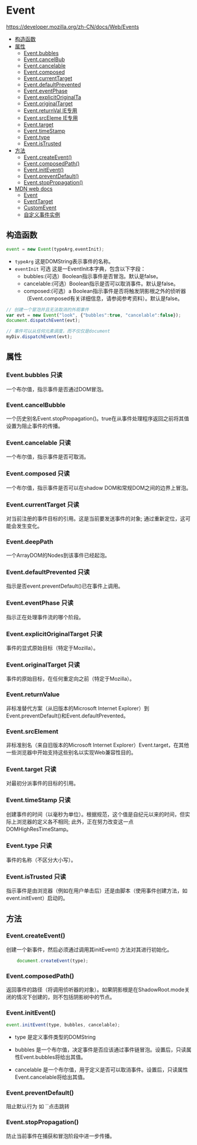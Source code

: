 # Event

https://developer.mozilla.org/zh-CN/docs/Web/Events

* [构造函数](#constructor)
* [属性](#p)
    * [Event.bubbles](#event-bubbles)
    * [Event.cancelBub](#event-cancel)
    * [Event.cancelable](#event-cancelable)
    * [Event.composed](#event-composed)
    * [Event.currentTarget](#event-currenttarget)
    * [Event.defaultPrevented](#event-default)
    * [Event.eventPhase](#event-eventphase)
    * [Event.explicitOriginalTa](#event-explicit)
    * [Event.originalTarget ](#event-original)
    * [Event.returnVal IE专用](#event-return)
    * [Event.srcEleme IE专用](#event-src)
    * [Event.target](#event-target)
    * [Event.timeStamp](#event-time)
    * [Event.type](#event-type)
    * [Event.isTrusted](#event-istrusted)
* [方法](#m)
    * [Event.createEvent()](#event-m-1)
    * [Event.composedPath()](#event-m-2)
    * [Event.initEvent()](#event-m-3)
    * [Event.preventDefault()](#event-m-4)
    * [Event.stopPropagation()](#event-m-5)
* [MDN web docs](#other)
    * [Event](https://developer.mozilla.org/en-US/docs/Web/API/Event)
    * [EventTarget](https://developer.mozilla.org/en-US/docs/Web/API/EventTarget)
    * [CustomEvent](https://developer.mozilla.org/en-US/docs/Web/API/CustomEvent)
    * [自定义事件实例](https://developer.mozilla.org/en-US/docs/Web/Guide/Events/Creating_and_triggering_events)

<h2 id="constructor">构造函数</h2>

```js
event = new Event(typeArg,eventInit);
```

* `typeArg` 这是DOMString表示事件的名称。
* `eventInit`  可选 这是一EventInit本字典，包含以下字段：
    * bubbles:(可选）Boolean指示事件是否冒泡。默认是false。
    * cancelable:(可选）Boolean指示是否可以取消事件。默认是false。
    * composed:(可选）a Boolean指示事件是否将触发阴影根之外的侦听器（Event.composed有关详细信息，请参阅参考资料）。默认是false。

```js
// 创建一个冒泡并且无法取消的外观事件
var evt = new Event("look", {"bubbles":true, "cancelable":false});
document.dispatchEvent(evt);

// 事件可以从任何元素调度，而不仅仅是document
myDiv.dispatchEvent(evt);
```

<h2 id="p">属性</h2>

<h3 id="event-bubbles">Event.bubbles 只读</h3>
一个布尔值，指示事件是否通过DOM冒泡。

<h3 id="event-cancel">Event.cancelBubble</h3>
一个历史别名Event.stopPropagation()。true在从事件处理程序返回之前将其值设置为阻止事件的传播。

<h3 id="event-cancelable">Event.cancelable 只读</h3>
一个布尔值，指示事件是否可取消。

<h3 id="event-composed">Event.composed 只读</h3>
一个布尔值，指示事件是否可以在shadow DOM和常规DOM之间的边界上冒泡。

<h3 id="event-current">Event.currentTarget 只读</h3>
对当前注册的事件目标的引用。这是当前要发送事件的对象; 通过重新定位，这可能会发生变化。

<h3 id="event-deep">Event.deepPath </h3>
一个ArrayDOM的Nodes到该事件已经起泡。

<h3 id="event-default">Event.defaultPrevented 只读</h3>
指示是否event.preventDefault()已在事件上调用。

<h3 id="event-eventphase">Event.eventPhase 只读</h3>
指示正在处理事件流的哪个阶段。

<h3 id="event-explicit">Event.explicitOriginalTarget  只读</h3>
事件的显式原始目标（特定于Mozilla）。

<h3 id="event-original">Event.originalTarget  只读</h3>
事件的原始目标，在任何重定向之前（特定于Mozilla）。

<h3 id="event-return">Event.returnValue </h3>
非标准替代方案（从旧版本的Microsoft Internet Explorer）到Event.preventDefault()和Event.defaultPrevented。

<h3 id="event-src">Event.srcElement </h3>
非标准别名（来自旧版本的Microsoft Internet Explorer）Event.target，在其他一些浏览器中开始支持这些别名以实现Web兼容性目的。

<h3 id="event-target">Event.target 只读</h3>
对最初分派事件的目标的引用。

<h3 id="event-time">Event.timeStamp 只读</h3>
创建事件的时间（以毫秒为单位）。根据规范，这个值是自纪元以来的时间，但实际上浏览器的定义各不相同; 此外，正在努力改变这一点DOMHighResTimeStamp。

<h3 id="event-type">Event.type 只读</h3>
事件的名称（不区分大小写）。

<h3 id="event-istrusted">Event.isTrusted 只读</h3>
指示事件是由浏览器（例如在用户单击后）还是由脚本（使用事件创建方法，如event.initEvent）启动的。


<h2 id="m">方法</h2>

<h3 id="event-m-1">Event.createEvent()</h3>
创建一个新事件，然后必须通过调用其initEvent() 方法对其进行初始化。

```js
    document.createEvent(type);
```
<h3 id="event-m-2">Event.composedPath()</h3>
返回事件的路径（将调用侦听器的对象）。如果阴影根是在ShadowRoot.mode关闭的情况下创建的，则不包括阴影树中的节点。

<h3 id="event-m-3">Event.initEvent()</h3>

```js
event.initEvent(type, bubbles, cancelable);
```

* type
是定义事件类型的DOMString

* bubbles
是一个布尔值，决定事件是否应该通过事件链冒泡。设置后，只读属性Event.bubbles将给出其值。

* cancelable
是一个布尔值，用于定义是否可以取消事件。设置后，只读属性Event.cancelable将给出其值。

<h3 id="event-m-4">Event.preventDefault()</h3>
阻止默认行为 如 `<a>`点击跳转

<h3 id="event-m-5">Event.stopPropagation()</h3>
防止当前事件在捕获和冒泡阶段中进一步传播。
